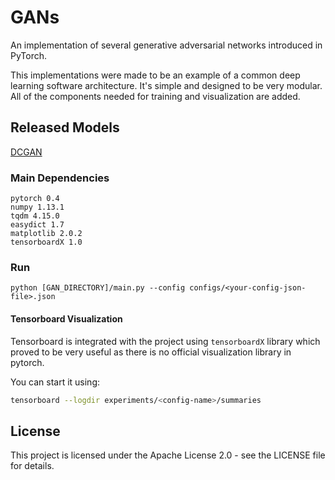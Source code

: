 # GANs
An implementation of several generative adversarial networks introduced in PyTorch. 

This implementations were made to be an example of a common deep learning software architecture. It's simple and designed to be very modular. All of the components needed for training and visualization are added.

## Released Models
[DCGAN](https://github.com/MG2033/GANs/DCGAN/README.md)

### Main Dependencies
 ```
 pytorch 0.4
 numpy 1.13.1
 tqdm 4.15.0
 easydict 1.7
 matplotlib 2.0.2
 tensorboardX 1.0
 ```

### Run
```
python [GAN_DIRECTORY]/main.py --config configs/<your-config-json-file>.json
```

#### Tensorboard Visualization
Tensorboard is integrated with the project using `tensorboardX` library which proved to be very useful as there is no official visualization library in pytorch.

You can start it using:
```bash
tensorboard --logdir experiments/<config-name>/summaries
```

## License
This project is licensed under the Apache License 2.0 - see the LICENSE file for details.

